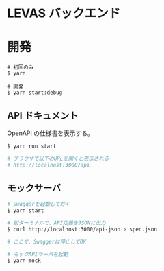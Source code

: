 # LEVAS バックエンド

# 開発

```
# 初回のみ
$ yarn

# 開発
$ yarn start:debug
```

## API ドキュメント

OpenAPI の仕様書を表示する。

```bash
$ yarn run start

# ブラウザで以下のURLを開くと表示される
# http://localhost:3000/api
```

## モックサーバ

```bash
# Swaggerを起動しておく
$ yarn start

# 別ターミナルで、API定義をJSONに出力
$ curl http://localhost:3000/api-json > spec.json

# ここで、Swaggerは停止してOK

# モックAPIサーバを起動
$ yarn mock
```
